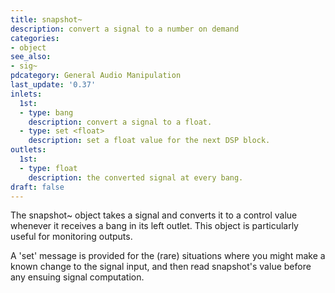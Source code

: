 ```yaml
---
title: snapshot~
description: convert a signal to a number on demand
categories:
- object
see_also:
- sig~
pdcategory: General Audio Manipulation
last_update: '0.37'
inlets:
  1st:
  - type: bang
    description: convert a signal to a float.
  - type: set <float>
    description: set a float value for the next DSP block.
outlets:
  1st:
  - type: float
    description: the converted signal at every bang.
draft: false
---
```

The snapshot~ object takes a signal and converts it to a control value whenever it receives a bang in its left outlet. This object is particularly useful for monitoring outputs.

A 'set' message is provided for the (rare) situations where you might make a known change to the signal input, and then read snapshot's value before any ensuing signal computation.